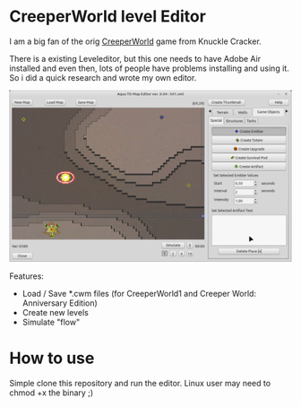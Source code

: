 # CreeperWorld level Editor

I am a big fan of the orig [CreeperWorld](https://knucklecracker.com/creeperworld/cw.php) game from Knuckle Cracker.

There is a existing Leveleditor, but this one needs to have Adobe Air installed and even then, lots of people have problems installing and using it. So i did a quick research and wrote my own editor. 

![Overview](preview.png)

Features:
- Load / Save *.cwm files (for CreeperWorld1 and Creeper World: Anniversary Edition)
- Create new levels
- Simulate "flow"

# How to use

Simple clone this repository and run the editor. Linux user may need to chmod +x the binary ;)